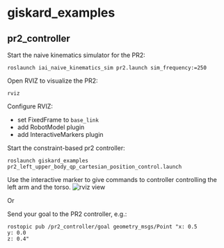 # giskard_examples

## pr2_controller

Start the naive kinematics simulator for the PR2:
```
roslaunch iai_naive_kinematics_sim pr2.launch sim_frequency:=250
```

Open RVIZ to visualize the PR2:
```
rviz
```

Configure RVIZ:
* set FixedFrame to ```base_link```
* add RobotModel plugin
* add InteractiveMarkers plugin

Start the constraint-based pr2 controller:
```
roslaunch giskard_examples pr2_left_upper_body_qp_cartesian_position_control.launch
```

Use the interactive marker to give commands to controller controlling the left arm and the torso.
![rviz view](https://raw.githubusercontent.com/airballking/giskard_examples/master/docs/pr2_interactive_markers.png)

Or

Send your goal to the PR2 controller, e.g.:
```
rostopic pub /pr2_controller/goal geometry_msgs/Point "x: 0.5                     
y: 0.0            
z: 0.4"
```
